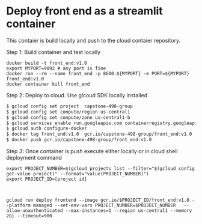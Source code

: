 
# Deploy front end as a streamlit container

This contaier is build locally and push to the cloud contaier repository.

Step 1: Build container and test locally

```
docker build -t front_end:v1.0 .
export MYPORT=9092 # any port is fine
docker run --rm --name front_end -p 8600:${MYPORT} -e PORT=${MYPORT} front_end:v1.0
docker container kill front_end
```


Step 2: Deploy to cloud. Use glcoud SDK locally installed

``` bash
$ gcloud config set project  capstone-498-group
$ gcloud config set compute/region us-central1
$ gcloud config set compute/zone us-central1-b
$ gcloud services enable run.googleapis.com containerregistry.googleapis.com
$ gcloud auth configure-docker
$ docker tag front_end:v1.0  gcr.io/capstone-498-group/front_end:v1.0
$ docker push gcr.io/capstone-498-group/front_end:v1.0
```

Step 3: Once container is push execute either locally or in cloud shell deployment command


```
export PROJECT_NUMBER=$(gcloud projects list --filter="$(gcloud config get-value project)" --format="value(PROJECT_NUMBER)")
export PROJECT_ID=[project id]



gcloud run deploy frontend --image gcr.io/$PROJECT_ID/front_end:v1.0 --platform managed --set-env-vars PROJECT_NUMBER=$PROJECT_NUMBER   --allow-unauthenticated --max-instances=1 --region us-central1 --memory 2Gi --timeout=900
```